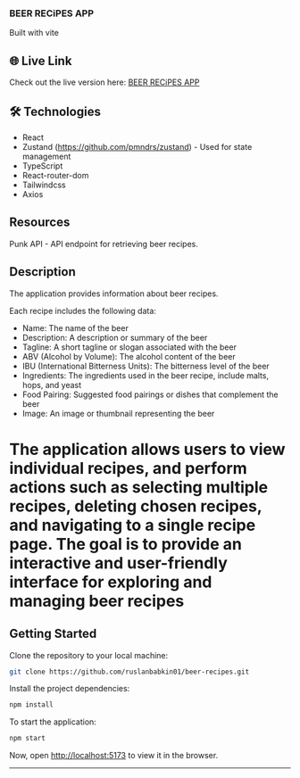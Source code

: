 ### BEER RECiPES APP

Built with vite

## 🌐 Live Link

Check out the live version here: [BEER RECiPES APP]()

## 🛠️ Technologies

- React
- Zustand (<https://github.com/pmndrs/zustand>) - Used for state management
- TypeScript
- React-router-dom
- Tailwindcss
- Axios

## Resources

Punk API - API endpoint for retrieving beer recipes.

## Description

The application provides information about beer recipes.

Each recipe includes the following data:

- Name: The name of the beer
- Description: A description or summary of the beer
- Tagline: A short tagline or slogan associated with the beer
- ABV (Alcohol by Volume): The alcohol content of the beer
- IBU (International Bitterness Units): The bitterness level of the beer
- Ingredients: The ingredients used in the beer recipe, include malts, hops, and yeast
- Food Pairing: Suggested food pairings or dishes that complement the beer
- Image: An image or thumbnail representing the beer
  
# The application allows users to view individual recipes, and perform actions such as selecting multiple recipes, deleting chosen recipes, and navigating to a single recipe page. The goal is to provide an interactive and user-friendly interface for exploring and managing beer recipes

## Getting Started

Clone the repository to your local machine:

```bash
git clone https://github.com/ruslanbabkin01/beer-recipes.git
```

Install the project dependencies:

```bash
npm install
```

To start the application:

```bash
npm start
```

Now, open [http://localhost:5173](http://localhost:5173) to view it in the browser.

---
